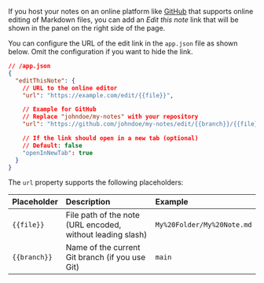 If you host your notes on an online platform like [GitHub](https://github.com) that supports online editing of Markdown files, you can add an _Edit this note_ link that will be shown in the panel on the right side of the page.

You can configure the URL of the edit link in the `app.json` file as shown below. Omit the configuration if you want to hide the link.

```json
// /app.json
{
  "editThisNote": {
    // URL to the online editor
    "url": "https://example.com/edit/{{file}}",

    // Example for GitHub
    // Replace "johndoe/my-notes" with your repository
    "url": "https://github.com/johndoe/my-notes/edit/{{branch}}/{{file}}",

    // If the link should open in a new tab (optional)
    // Default: false
    "openInNewTab": true
  }
}
```

The `url` property supports the following placeholders:

| Placeholder  | Description                                                | Example                    |
| :----------- | :--------------------------------------------------------- | :------------------------- |
| `{{file}}`   | File path of the note (URL encoded, without leading slash) | `My%20Folder/My%20Note.md` |
| `{{branch}}` | Name of the current Git branch (if you use Git)            | `main`                     |
